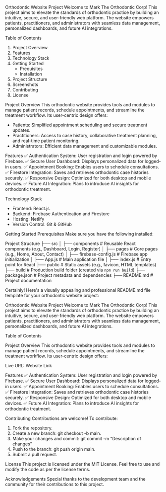 Orthodontic Website Project
Welcome to Mark The Orthodontic Corp! This project aims to elevate the standards of orthodontic practice by building an intuitive, secure, and user-friendly web platform. The website empowers patients, practitioners, and administrators with seamless data management, personalized dashboards, and future AI integrations.

Table of Contents
1. Project Overview
2. Features
3. Technology Stack
4. Getting Started
    - Prequisites
    - Installation
5. Project Structure
6. Screenshots
7. Contributing
8. License

Project Overview
This orthodontic website provides tools and modules to manage patient records, schedule appointments, and streamline the treatment workflow. Its user-centric design offers:
- Patients: Simplified appointment scheduling and secure treatment updates.
- Practitioners: Access to case history, collaborative treatment planning, and real-time patient monitoring.
- Administrators: Efficient data management and customizable modules.

Features
✅ Authentication System: User registration and login powered by Firebase.
✅ Secure User Dashboard: Displays personalized data for logged-in users.
✅ Appointment Booking: Enables users to schedule consultations.
✅ Firestore Integration: Saves and retrieves orthodontic case histories securely.
✅ Responsive Design: Optimized for both desktop and mobile devices.
✅ Future AI Integration: Plans to introduce AI insights for orthodontic treatment.

Technology Stack
- Frontend: React.js
- Backend: Firebase Authentication and Firestore
- Hosting: Netlify
- Version Control: Git & GitHub

Getting Started
Prerequisites
Make sure you have the following installed:

Project Structure
├── src
│   ├── components          # Reusable React components (e.g., Dashboard, Login, Register)
│   ├── pages               # Core pages (e.g., Home, About, Contact)
│   ├── firebase-config.js  # Firebase app initialization
│   ├── App.js              # Main application file
│   ├── index.js            # Entry point for React
├── public                  # Static assets (e.g., favicon, HTML templates)
├── build                   # Production build folder (created via `npm run build`)
├── package.json            # Project metadata and dependencies
├── README.md               # Project documentation

Certainly! Here's a visually appealing and professional README.md file template for your orthodontic website project:

Orthodontic Website Project
Welcome to Mark The Orthodontic Corp! This project aims to elevate the standards of orthodontic practice by building an intuitive, secure, and user-friendly web platform. The website empowers patients, practitioners, and administrators with seamless data management, personalized dashboards, and future AI integrations.

Table of Contents


Project Overview
This orthodontic website provides tools and modules to manage patient records, schedule appointments, and streamline the treatment workflow. Its user-centric design offers:

Live URL: Website Link

Features
✅ Authentication System: User registration and login powered by Firebase.
✅ Secure User Dashboard: Displays personalized data for logged-in users.
✅ Appointment Booking: Enables users to schedule consultations.
✅ Firestore Integration: Saves and retrieves orthodontic case histories securely.
✅ Responsive Design: Optimized for both desktop and mobile devices.
✅ Future AI Integration: Plans to introduce AI insights for orthodontic treatment.

Contributing
Contributions are welcome! To contribute:
1. Fork the repository.
2. Create a new branch: git checkout -b main.
3. Make your changes and commit: git commit -m "Description of changes"
4. Push to the branch: git push origin main.
5. Submit a pull request.

License
This project is licensed under the MIT License. Feel free to use and modify the code as per the license terms.

Acknowledgements
Special thanks to the development team and the community for their contributions to this project.